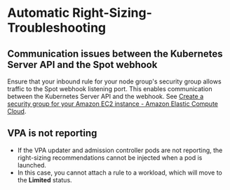 # Automatic Right-Sizing-Troubleshooting

## Communication issues between the Kubernetes Server API and the Spot webhook

Ensure that your inbound rule for your node group's security group allows traffic to the Spot webhook listening port. 
This enables communication between the Kubernetes Server API and the webhook. 
See [Create a security group for your Amazon EC2 instance - Amazon Elastic Compute Cloud](https://docs.aws.amazon.com/AWSEC2/latest/UserGuide/creating-security-group.html).

## VPA is not reporting

* If the VPA updater and admission controller pods are not reporting, the right-sizing recommendations cannot be injected when a pod is launched.
* In this case, you cannot attach a rule to a workload, which will move to the **Limited** status.
